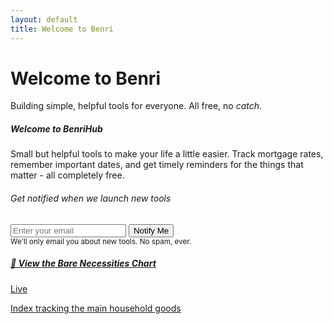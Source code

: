 ```yaml
---
layout: default
title: Welcome to Benri
---
```


<div class="text-center my-5">
  <h1 class="display-4 fw-bold">Welcome to Benri</h1>
  <p class="lead text-muted">Building simple, helpful tools for everyone. All free, no <i>catch</i>.</p>
</div>

<div class="card shadow-sm mb-4">
  <div class="card-body">
    <h5 class="card-title">Welcome to BenriHub</h5>
    <p class="card-text">Small but helpful tools to make your life a little easier. Track mortgage rates, remember important dates, and get timely reminders for the things that matter - all completely free.</p>
    <div class="mt-3">
      <h6 class="mb-3">Get notified when we launch new tools</h6>
      <div class="input-group mb-2" style="max-width: 400px;">
        <input type="email" class="form-control" placeholder="Enter your email" id="emailSignup">
        <button class="btn btn-primary" type="button" id="signupBtn">Notify Me</button>
      </div>
      <small class="text-muted">We'll only email you about new tools. No spam, ever.</small>
    </div>
  </div>
</div>

<div class="list-group">
  <a href="/benri/bare.html" class="list-group-item list-group-item-action">
    <div class="d-flex w-100 justify-content-between">
      <h5 class="mb-1">🧺 View the Bare Necessities Chart</h5>
      <span class="badge bg-primary rounded-pill">Live</span>
    </div>
    <p class="mb-1 text-muted">Index tracking the main household goods</p>
  </a>
</div>
